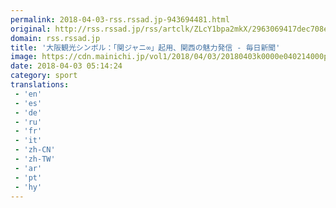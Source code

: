 ```yaml
---
permalink: 2018-04-03-rss.rssad.jp-943694481.html
original: http://rss.rssad.jp/rss/artclk/ZLcY1bpa2mkX/2963069417dec708eaae499d2a98d72a?ul=EUqakgL.LEMnAiFwhjAnp4WWu3joC_j7Jd_94Go2m18A1yByT7AcqlQTE8rexDRbZ9sJcwMHC06lRPwE_IRr92.3u9Ze
domain: rss.rssad.jp
title: '大阪観光シンボル：「関ジャニ∞」起用、関西の魅力発信 - 毎日新聞'
image: https://cdn.mainichi.jp/vol1/2018/04/03/20180403k0000e040214000p/9.jpg?2
date: 2018-04-03 05:14:24
category: sport
translations: 
 - 'en'
 - 'es'
 - 'de'
 - 'ru'
 - 'fr'
 - 'it'
 - 'zh-CN'
 - 'zh-TW'
 - 'ar'
 - 'pt'
 - 'hy'
---
```


